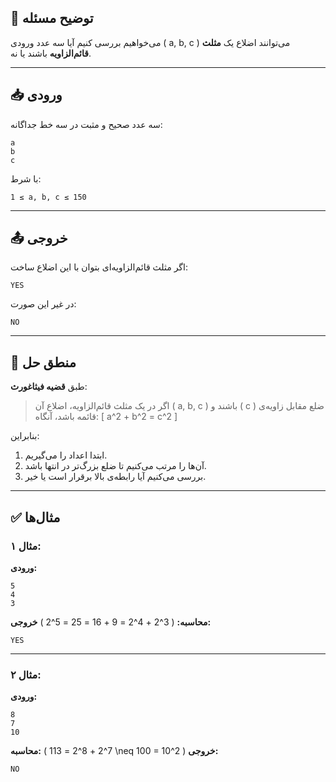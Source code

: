 ## 📘 توضیح مسئله

می‌خواهیم بررسی کنیم آیا سه عدد ورودی ( a, b, c ) می‌توانند اضلاع یک **مثلث قائم‌الزاویه** باشند یا نه.

---

## 📥 ورودی

سه عدد صحیح و مثبت در سه خط جداگانه:

```
a
b
c
```

با شرط:

```
1 ≤ a, b, c ≤ 150
```

---

## 📤 خروجی

اگر مثلث قائم‌الزاویه‌ای بتوان با این اضلاع ساخت:

```
YES
```

در غیر این صورت:

```
NO
```

---

## 🧠 منطق حل

طبق **قضیه فیثاغورث**:

> اگر در یک مثلث قائم‌الزاویه، اضلاع آن ( a, b, c ) باشند و ( c ) ضلع مقابل زاویه‌ی قائمه باشد، آنگاه:
> [
> a^2 + b^2 = c^2
> ]

بنابراین:

1. ابتدا اعداد را می‌گیریم.
2. آن‌ها را مرتب می‌کنیم تا ضلع بزرگ‌تر در انتها باشد.
3. بررسی می‌کنیم آیا رابطه‌ی بالا برقرار است یا خیر.

---

## ✅ مثال‌ها

### مثال ۱:

**ورودی:**

```
5
4
3
```

**محاسبه:**
( 3^2 + 4^2 = 9 + 16 = 25 = 5^2 )
**خروجی:**

```
YES
```

---

### مثال ۲:

**ورودی:**

```
8
7
10
```

**محاسبه:**
( 7^2 + 8^2 = 113 \neq 100 = 10^2 )
**خروجی:**

```
NO
```